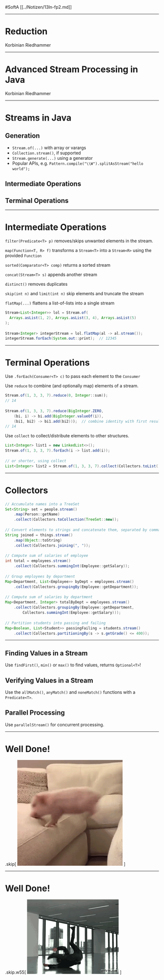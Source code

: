 #SoftA [[../Notizen/13ln-fp2.md]]

---

# Reduction

Korbinian Riedhammer

---

# Advanced Stream Processing in Java

Korbinian Riedhammer

---

# Streams in Java

## Generation

- `Stream.of(...)` with array or varargs
- `Collection.stream()`, if supported
- `Stream.generate(...)` using a generator
- Popular APIs, e.g. `Pattern.compile("\\W").splitAsStream("hello world");`

## Intermediate Operations

## Terminal Operations

---

# Intermediate Operations

`filter(Predicate<T> p)` removes/skips unwanted elements in the stream.

`map(Function<T, R> f)` transforms a `Stream<T>` into a `Stream<R>` using the provided `Function`

`sorted(Comparator<T> comp)` returns a sorted stream

`concat(Stream<T> s)` appends another stream

`distinct()` removes duplicates

`skip(int n)` and `limit(int n)` skip elements and truncate the stream

`flatMap(...)` flattens a list-of-lists into a single stream

```java
Stream<List<Integer>> lol = Stream.of(
  Arrays.asList(1, 2), Arrays.asList(3, 4), Arrays.asList(5)
);

Stream<Integer> integerStream = lol.flatMap(al -> al.stream());
integerStream.forEach(System.out::print);  // 12345
```

---

# Terminal Operations

Use `.forEach(Consumer<T> c)` to pass each element to the `Consumer`

Use `reduce` to combine (and optionally map) elements of a stream.

```java
Stream.of(1, 3, 3, 7).reduce(0, Integer::sum));
// 14

Stream.of(1, 3, 3, 7).reduce(BigInteger.ZERO, 
	(bi, i) -> bi.add(BigInteger.valueOf(i)), 
	(bi1, bi2) -> bi1.add(bi2)));  // combine identity with first result
// 14
```

Use `collect` to collect/distribute elements to other structures.

```java
List<Integer> list1 = new LinkedList<>();
Stream.of(1, 3, 3, 7).forEach(i -> list.add(i));

// or shorter, using collect
List<Integer> list2 = Stream.of(1, 3, 3, 7).collect(Collectors.toList()));
```

---

# Collectors

```java
// Accumulate names into a TreeSet
Set<String> set = people.stream()
	.map(Person::getName)
	.collect(Collectors.toCollection(TreeSet::new));

// Convert elements to strings and concatenate them, separated by commas
String joined = things.stream()
	.map(Object::toString)
	.collect(Collectors.joining(", "));

// Compute sum of salaries of employee
int total = employees.stream()
	.collect(Collectors.summingInt(Employee::getSalary));

// Group employees by department
Map<Department, List<Employee>> byDept = employees.stream()
	.collect(Collectors.groupingBy(Employee::getDepartment));

// Compute sum of salaries by department
Map<Department, Integer> totalByDept = employees.stream()
	.collect(Collectors.groupingBy(Employee::getDepartment,
		Collectors.summingInt(Employee::getSalary)));

// Partition students into passing and failing
Map<Boolean, List<Student>> passingFailing = students.stream()
	.collect(Collectors.partitioningBy(s -> s.getGrade() <= 400));
```

---

## Finding Values in a Stream

Use `findFirst()`, `min()` or `max()` to find values, returns `Optional<T>`!


## Verifying Values in a Stream

Use the `allMatch()`, `anyMatch()` and `noneMatch()` functions with a `Predicate<T>`.

## Parallel Processing

Use `parallelStream()` for concurrent processing.

---

# Well Done!

.skip[
![fail](../ohm-softa.github.io/assets/giphy-fail.gif)
]

---

# Well Done!

.skip.w55[
![win](../ohm-softa.github.io/assets/giphy-win.gif)
]
